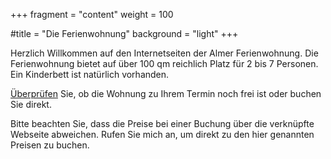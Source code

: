 +++
fragment = "content"
weight = 100

#title = "Die Ferienwohnung"
background = "light"
+++

Herzlich Willkommen auf den Internetseiten der Almer Ferienwohnung.
Die Ferienwohnung bietet auf über 100 qm reichlich Platz für 2 bis 7 Personen.
Ein Kinderbett ist natürlich vorhanden.

[Überprüfen](https://tportal.toubiz.de/brilon/ukv/house/GER00020060005418109) Sie, ob die Wohnung zu Ihrem Termin noch frei ist oder buchen Sie direkt.

Bitte beachten Sie, dass die Preise bei einer Buchung über die verknüpfte Webseite abweichen. Rufen Sie mich an, um direkt zu den hier genannten Preisen zu buchen.
